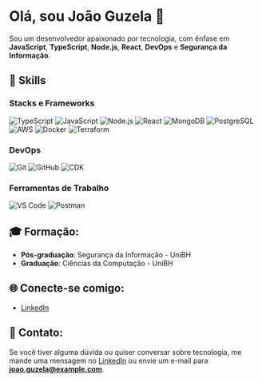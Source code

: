 # Olá, sou João Guzela 👋

Sou um desenvolvedor apaixonado por tecnologia, com ênfase em **JavaScript**, **TypeScript**, **Node.js**, **React**, **DevOps** e **Segurança da Informação**.

## 🚀 Skills

### Stacks e Frameworks
![TypeScript](https://img.shields.io/badge/-TypeScript-3178C6?style=flat&logo=typescript&logoColor=white)
![JavaScript](https://img.shields.io/badge/-JavaScript-F7DF1E?style=flat&logo=javascript&logoColor=black)
![Node.js](https://img.shields.io/badge/-Node.js-339933?style=flat&logo=node.js&logoColor=white)
![React](https://img.shields.io/badge/-React-61DAFB?style=flat&logo=react&logoColor=black)
![MongoDB](https://img.shields.io/badge/-MongoDB-47A248?style=flat&logo=mongodb&logoColor=white)
![PostgreSQL](https://img.shields.io/badge/-PostgreSQL-336791?style=flat&logo=postgresql&logoColor=white)
![AWS](https://img.shields.io/badge/-AWS-232F3E?style=flat&logo=amazonaws&logoColor=white)
![Docker](https://img.shields.io/badge/-Docker-2496ED?style=flat&logo=docker&logoColor=white)
![Terraform](https://img.shields.io/badge/-Terraform-7A62CC?style=flat&logo=terraform&logoColor=white)

### DevOps
![Git](https://img.shields.io/badge/-Git-F05032?style=flat&logo=git&logoColor=white)
![GitHub](https://img.shields.io/badge/-GitHub-181717?style=flat&logo=github&logoColor=white)
![CDK](https://img.shields.io/badge/-AWS%20CDK-FF9900?style=flat&logo=aws&logoColor=white)

### Ferramentas de Trabalho
![VS Code](https://img.shields.io/badge/-VS%20Code-007ACC?style=flat&logo=visualstudiocode&logoColor=white)
![Postman](https://img.shields.io/badge/-Postman-FF6C37?style=flat&logo=postman&logoColor=white)

## 🎓 Formação:
- **Pós-graduação**: Segurança da Informação - UniBH
- **Graduação**: Ciências da Computação - UniBH

## 🌐 Conecte-se comigo:
- [LinkedIn](https://www.linkedin.com/in/joao-guzela/)

## 📧 Contato:
Se você tiver alguma dúvida ou quiser conversar sobre tecnologia, me mande uma mensagem no [LinkedIn](https://www.linkedin.com/in/joao-guzela/) ou envie um e-mail para **joao.guzela@example.com**.
